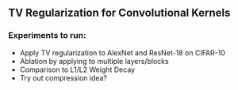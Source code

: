 ## TV Regularization for Convolutional Kernels

### Experiments to run:
- Apply TV regularization to AlexNet and ResNet-18 on CIFAR-10
- Ablation by applying to multiple layers/blocks
- Comparison to L1/L2 Weight Decay
- Try out compression idea?
